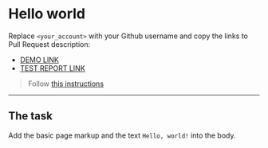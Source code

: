 # Hello world
Replace `<your_account>` with your Github username and copy the links to Pull Request description:
- [DEMO LINK](https://github.com/Safina-coder/layout_hello-world)
- [TEST REPORT LINK](https://github.com/Safina-coder/layout_hello-world/report/)

> Follow [this instructions](https://mate-academy.github.io/layout_task-guideline/#how-to-solve-the-layout-tasks-on-github)
___

## The task 
Add the basic page markup and the text `Hello, world!` into the body.
